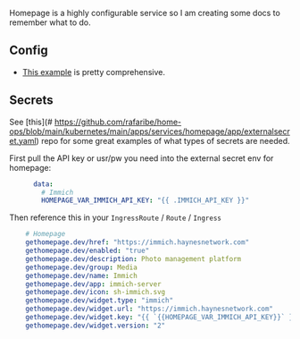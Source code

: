 Homepage is a highly configurable service so I am creating some docs to remember what to do.

## Config 

- [This example](https://github.com/rafaribe/home-ops/blob/main/kubernetes/main/apps/services/homepage/app/configuration.yaml) is pretty comprehensive.

## Secrets
See [this](# https://github.com/rafaribe/home-ops/blob/main/kubernetes/main/apps/services/homepage/app/externalsecret.yaml) repo for some great examples of what types of secrets are needed.

First pull the API key or usr/pw you need into the external secret env for homepage:

```yaml
      data:
        # Immich
        HOMEPAGE_VAR_IMMICH_API_KEY: "{{ .IMMICH_API_KEY }}"
```

Then reference this in your `IngressRoute` / `Route` / `Ingress`

```yaml
    # Homepage
    gethomepage.dev/href: "https://immich.haynesnetwork.com"
    gethomepage.dev/enabled: "true"
    gethomepage.dev/description: Photo management platform
    gethomepage.dev/group: Media
    gethomepage.dev/name: Immich
    gethomepage.dev/app: immich-server
    gethomepage.dev/icon: sh-immich.svg
    gethomepage.dev/widget.type: "immich"
    gethomepage.dev/widget.url: "https://immich.haynesnetwork.com"
    gethomepage.dev/widget.key: "{{ `{{HOMEPAGE_VAR_IMMICH_API_KEY}}` }}"
    gethomepage.dev/widget.version: "2"
```